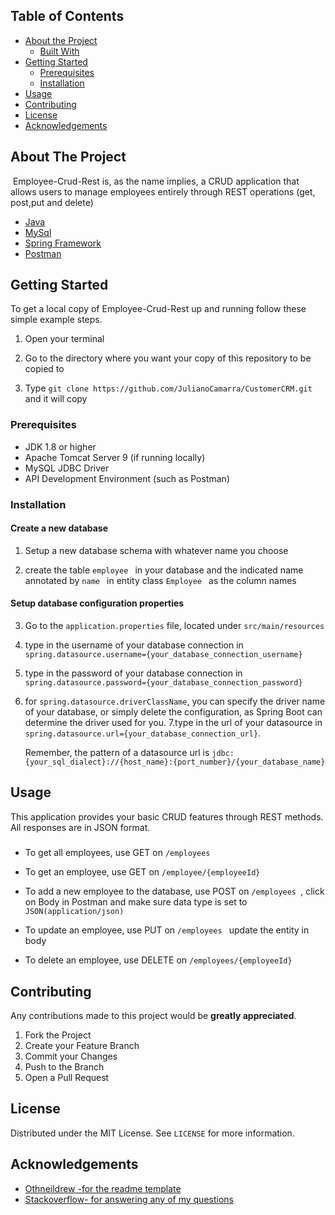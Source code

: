 
<!-- TABLE OF CONTENTS -->
## Table of Contents

* [About the Project](#about-the-project)
  * [Built With](#built-with)
* [Getting Started](#getting-started)
  * [Prerequisites](#prerequisites)
  * [Installation](#installation)
* [Usage](#usage)
* [Contributing](#contributing)
* [License](#license)
* [Acknowledgements](#acknowledgements)



<!-- ABOUT THE PROJECT -->
## About The Project
 <img src="">
Employee-Crud-Rest is, as the name implies, a CRUD application that allows users to manage employees entirely through REST operations (get, post,put and delete)


* [Java](https://www.java.com/en/download/)
* [MySql](https://www.mysql.com)
* [Spring Framework](https://start.spring.io/)
* [Postman](https://getpostman.com)


<!-- GETTING STARTED -->
## Getting Started

To get a local copy of Employee-Crud-Rest up and running follow these simple example steps.

1) Open your terminal

2) Go to the directory where you want your copy of this repository to be copied to

3) Type ```git clone https://github.com/JulianoCamarra/CustomerCRM.git``` and it will copy

### Prerequisites

* JDK 1.8 or higher
* Apache Tomcat Server 9 (if running locally)
* MySQL JDBC Driver
* API Development Environment (such as Postman)


### Installation

#### Create a new database
1. Setup a new database schema with whatever name you choose

2. create the table  ```employee ``` in your database and the indicated name annotated by  ```name ``` in entity class  ```Employee ``` as the column names
 
 #### Setup database configuration properties
 
 3. Go to the ```application.properties``` file, located under ```src/main/resources```
 4. type in the username of your database connection in ```spring.datasource.username={your_database_connection_username}```
 
 5. type in the password of your database connection in ```spring.datasource.password={your_database_connection_password}```
 6. for ```spring.datasource.driverClassName```, you can specify the driver name of your database, or simply delete the configuration,
 as Spring Boot can determine the driver used for you.
 7.type in the url of your datasource in ```spring.datasource.url={your_database_connection_url}```. 
 
     Remember, the pattern of a datasource
 url is ```jdbc:{your_sql_dialect}://{host_name}:{port_number}/{your_database_name}```


<!-- USAGE EXAMPLES -->
## Usage

This application provides your basic CRUD features through REST methods. All responses are in JSON format.

#####
* To get all employees, use GET on  ```/employees ```

* To get an employee, use GET on  ```/employee/{employeeId} ```

* To add a new employee to the database, use POST on  ```/employees ```, click on Body in Postman and make sure data type is set to  ```JSON(application/json) ```
  
* To update an employee, use PUT on  ```/employees ``` update the entity in body

* To delete an employee, use DELETE on  ```/employees/{employeeId} ```



<!-- CONTRIBUTING -->
## Contributing

Any contributions made to this project would be **greatly appreciated**.

1. Fork the Project
2. Create your Feature Branch
3. Commit your Changes
4. Push to the Branch
5. Open a Pull Request



<!-- LICENSE -->
## License

Distributed under the MIT License. See `LICENSE` for more information.



<!-- ACKNOWLEDGEMENTS -->
## Acknowledgements
* [Othneildrew -for the readme template](https://github.com/othneildrew/Best-README-Template)
* [Stackoverflow- for answering any of my questions](https://stackoverflow.com/) 


<!-- MARKDOWN LINKS & IMAGES -->
[build-shield]: https://img.shields.io/badge/build-passing-brightgreen.svg?style=flat-square
[contributors-shield]: https://img.shields.io/badge/contributors-1-orange.svg?style=flat-square
[license-shield]: https://img.shields.io/badge/license-MIT-blue.svg?style=flat-square
[license-url]: https://choosealicense.com/licenses/mit
[linkedin-shield]: https://img.shields.io/badge/-LinkedIn-black.svg?style=flat-square&logo=linkedin&colorB=555
[linkedin-url]: https://linkedin.com/in/othneildrew
[product-screenshot]: https://raw.githubusercontent.com/othneildrew/Best-README-Template/master/screenshot.png
